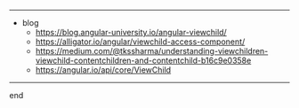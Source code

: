 
---

- blog
	- https://blog.angular-university.io/angular-viewchild/
	- https://alligator.io/angular/viewchild-access-component/
	- https://medium.com/@tkssharma/understanding-viewchildren-viewchild-contentchildren-and-contentchild-b16c9e0358e
	- https://angular.io/api/core/ViewChild

---

end